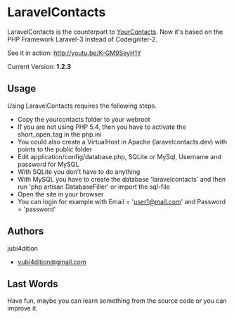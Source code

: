 LaravelContacts
===============

LaravelContacts is the counterpart to [YourContacts](https://github.com/jubi4dition/yourcontacts). 
Now it's based on the PHP Framework Laravel-3 instead of Codeigniter-2.

See it in action: http://youtu.be/K-GM9SeyH1Y

Current Version: **1.2.3**

Usage
-----

Using LaravelContacts requires the following steps.

* Copy the yourcontacts folder to your webroot
* If you are not using PHP 5.4, then you have to activate the short_open_tag in the php.ini
* You could also create a VirtualHost in Apache (laravelcontacts.dev) with points to the public folder
* Edit application/config/database.php, SQLite or MySql, Username and password for MySQL
* With SQLite you don't have to do anything
* With MySQL you have to create the database 'laravelcontacts' and then run 'php artisan DatabaseFiller' or import the sql-file
* Open the site in your browser
* You can login for example with Email = 'user1@mail.com' and Password = 'password' 

Authors
-------

jubi4dition

* yubi4dition@gmail.com

Last Words
----------

Have fun, maybe you can learn something from the source code or you can improve it.
